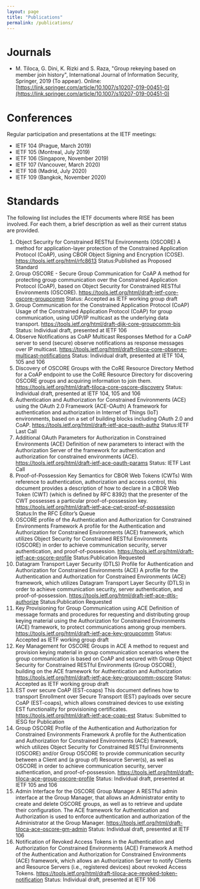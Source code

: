 ```yaml
---
layout: page
title: "Publications"
permalink: /publications/
---
```


# Journals # 
* M. Tiloca, G. Dini, K. Rizki and S. Raza, "Group rekeying based on member join history", International Journal of Information Security, Springer, 2019 (To appear). 
Online: [https://link.springer.com/article/10.1007/s10207-019-00451-0](https://link.springer.com/article/10.1007/s10207-019-00451-0)

# Conferences # 
Regular participation and presentations at the IETF meetings:
* IETF 104 (Prague, March 2019)
* IETF 105 (Montreal, July 2019)
* IETF 106 (Singapore, November 2019)
* IETF 107 (Vancouver, March 2020)
* IETF 108 (Madrid, July 2020)
* IETF 109 (Bangkok, November 2020)

# Standards #
The following list includes the IETF documents where RISE has been involved. For each them, a brief description as well as their current status are provided.

1.	Object Security for Constrained RESTful Environments (OSCORE)
A method for application-layer protection of the Constrained Application Protocol (CoAP), using CBOR Object Signing and Encryption (COSE).
https://tools.ietf.org/html/rfc8613
Status:Published as Proposed Standard
2.	Group OSCORE - Secure Group Communication for CoAP
A method for protecting group communication over the Constrained Application Protocol (CoAP), based on Object Security for Constrained RESTful Environments (OSCORE).
https://tools.ietf.org/html/draft-ietf-core-oscore-groupcomm
Status: Accepted as IETF working group draft
3.	Group Communication for the Constrained Application Protocol (CoAP)
Usage of the Constrained Application Protocol (CoAP) for group communication, using UDP/IP multicast as the underlying data transport.
https://tools.ietf.org/html/draft-dijk-core-groupcomm-bis
Status: Individual draft, presented at IETF 106
4.	Observe Notifications as CoAP Multicast Responses
Method for a CoAP server to send (secure) observe notifications as response messages over IP multicast.
https://tools.ietf.org/html/draft-tiloca-core-observe-multicast-notifications
Status: Individual draft, presented at IETF 104, 105 and 106
5.	Discovery of OSCORE Groups with the CoRE Resource Directory
Method for a CoAP endpoint to use the CoRE Resource Directory for discovering OSCORE groups and acquiring information to join them.
https://tools.ietf.org/html/draft-tiloca-core-oscore-discovery
Status: Individual draft, presented at IETF 104, 105 and 106
6.	Authentication and Authorization for Constrained Environments (ACE) using the OAuth 2.0 Framework (ACE-OAuth)
A framework for authentication and authorization in Internet of Things (IoT) environments, based on a set of building blocks including OAuth 2.0 and CoAP.
https://tools.ietf.org/html/draft-ietf-ace-oauth-authz
Status:IETF Last Call
7.	Additional OAuth Parameters for Authorization in Constrained Environments (ACE)
Definition of new parameters to interact with the Authorization Server of the framework for   authentication and authorization for constrained environments (ACE).
https://tools.ietf.org/html/draft-ietf-ace-oauth-params
Status: IETF Last Call
8.	Proof-of-Possession Key Semantics for CBOR Web Tokens (CWTs)
With reference to authentication, authorization and access control, this document provides a description of how to declare in a CBOR Web Token (CWT) (which is defined by RFC 8392) that the presenter of the CWT possesses a particular proof-of-possession key.
https://tools.ietf.org/html/draft-ietf-ace-cwt-proof-of-possession
Status:In the RFC Editor’s Queue
9.	 OSCORE profile of the Authentication and Authorization for Constrained Environments Framework
A profile for the Authentication and   Authorization for Constrained Environments (ACE) framework, which  utilizes Object Security for Constrained RESTful Environments   (OSCORE) in order to achieve communication security, server authentication, and proof-of-possession.
https://tools.ietf.org/html/draft-ietf-ace-oscore-profile
Status:Publication Requested
10.	 Datagram Transport Layer Security (DTLS) Profile for Authentication and Authorization for Constrained Environments (ACE)
A profile for the Authentication and Authorization for Constrained Environments (ACE) framework, which utilizes Datagram Transport Layer Security (DTLS) in order to achieve communication security, server authentication, and proof-of-possession.
https://tools.ietf.org/html/draft-ietf-ace-dtls-authorize
Status:Publication Requested
11.	 Key Provisioning for Group Communication using ACE
Definition of message formats and procedures for requesting  and distributing group keying material using the Authorization for Constrained Environments (ACE) framework, to   protect communications among group members.
https://tools.ietf.org/html/draft-ietf-ace-key-groupcomm
Status: Accepted as IETF working group draft
12.	  Key Management for OSCORE Groups in ACE
A method to request and provision keying   material in group communication scenarios where the group communication is based on CoAP and secured with Group Object Security for Constrained RESTful Environments (Group OSCORE), building on the ACE framework for Authentication and Authorization
https://tools.ietf.org/html/draft-ietf-ace-key-groupcomm-oscore
Status: Accepted as IETF working group draft
13.	 EST over secure CoAP (EST-coaps)
This document defines how to transport Enrollment over Secure Transport (EST) payloads over secure CoAP (EST-coaps), which allows constrained devices to use   existing EST functionality for provisioning certificates.
https://tools.ietf.org/html/draft-ietf-ace-coap-est
Status: Submitted to IESG for Publication
14.	 Group OSCORE Profile of the Authentication and Authorization for Constrained Environments Framework
A profile for the Authentication and Authorization for Constrained Environments (ACE) framework, which  utilizes Object Security for Constrained RESTful Environments   (OSCORE) and/or Group OSCORE to provide communication security   between a Client and (a group of) Resource Server(s), as well as OSCORE in order to achieve communication security, server authentication, and proof-of-possession.
https://tools.ietf.org/html/draft-tiloca-ace-group-oscore-profile
Status: Individual draft, presented at IETF 105 and 106
15.	Admin Interface for the OSCORE Group Manager
A RESTful admin interface at the Group Manager,   that allows an Administrator entity to create and delete OSCORE groups, as well as to retrieve and update their configuration.  The ACE framework for Authentication and Authorization is used to enforce   authentication and authorization of the Administrator at the Group Manager.
https://tools.ietf.org/html/draft-tiloca-ace-oscore-gm-admin
Status: Individual draft, presented at IETF 106
16.	 Notification of Revoked Access Tokens in the Authentication and Authorization for Constrained Environments (ACE) Framework
A method of the Authentication and Authorization for Constrained Environments (ACE) framework, which allows an Authorization Server to notify Clients and Resource Servers (i.e., registered devices) about revoked Access Tokens.
https://tools.ietf.org/html/draft-tiloca-ace-revoked-token-notification
Status: Individual draft, presented at IETF 106
